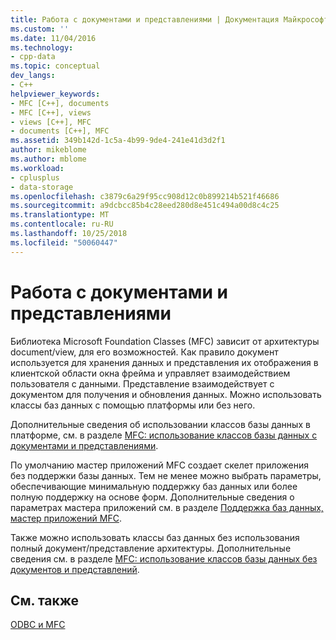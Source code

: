```yaml
---
title: Работа с документами и представлениями | Документация Майкрософт
ms.custom: ''
ms.date: 11/04/2016
ms.technology:
- cpp-data
ms.topic: conceptual
dev_langs:
- C++
helpviewer_keywords:
- MFC [C++], documents
- MFC [C++], views
- views [C++], MFC
- documents [C++], MFC
ms.assetid: 349b142d-1c5a-4b99-9de4-241e41d3d2f1
author: mikeblome
ms.author: mblome
ms.workload:
- cplusplus
- data-storage
ms.openlocfilehash: c3879c6a29f95cc908d12c0b899214b521f46686
ms.sourcegitcommit: a9dcbcc85b4c28eed280d8e451c494a00d8c4c25
ms.translationtype: MT
ms.contentlocale: ru-RU
ms.lasthandoff: 10/25/2018
ms.locfileid: "50060447"
---
```

# <a name="working-with-documents-and-views"></a>Работа с документами и представлениями

Библиотека Microsoft Foundation Classes (MFC) зависит от архитектуры document/view, для его возможностей. Как правило документ используется для хранения данных и представления их отображения в клиентской области окна фрейма и управляет взаимодействием пользователя с данными. Представление взаимодействует с документом для получения и обновления данных. Можно использовать классы баз данных с помощью платформы или без него.

Дополнительные сведения об использовании классов базы данных в платформе, см. в разделе [MFC: использование классов базы данных с документами и представлениями](../../data/mfc-using-database-classes-with-documents-and-views.md).

По умолчанию мастер приложений MFC создает скелет приложения без поддержки базы данных. Тем не менее можно выбрать параметры, обеспечивающие минимальную поддержку баз данных или более полную поддержку на основе форм. Дополнительные сведения о параметрах мастера приложений см. в разделе [Поддержка баз данных, мастер приложений MFC](../../mfc/reference/database-support-mfc-application-wizard.md).

Также можно использовать классы баз данных без использования полный документ/представление архитектуры. Дополнительные сведения см. в разделе [MFC: использование классов базы данных без документов и представлений](../../data/mfc-using-database-classes-without-documents-and-views.md).

## <a name="see-also"></a>См. также

[ODBC и MFC](../../data/odbc/odbc-and-mfc.md)